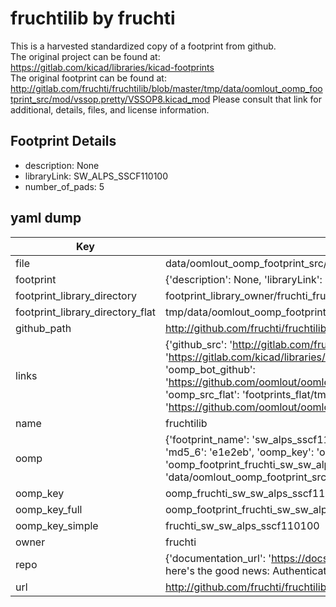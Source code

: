 # fruchtilib by fruchti  
This is a harvested standardized copy of a footprint from github.  
The original project can be found at:  
https://gitlab.com/kicad/libraries/kicad-footprints  
The original footprint can be found at:
http://gitlab.com/fruchti/fruchtilib/blob/master/tmp/data/oomlout_oomp_footprint_src/mod/vssop.pretty/VSSOP8.kicad_mod
Please consult that link for additional, details, files, and license information.  
## Footprint Details
* description: None  
* libraryLink: SW_ALPS_SSCF110100  
* number_of_pads: 5  
## yaml dump  
| Key | Value |  
| --- | --- |  
| file | data/oomlout_oomp_footprint_src/fruchtilib/mod/sw.pretty/SW_ALPS_SSCF110100.kicad_mod |  
| footprint | {'description': None, 'libraryLink': 'SW_ALPS_SSCF110100', 'number_of_pads': 5} |  
| footprint_library_directory | footprint_library_owner/fruchti_fruchtilib |  
| footprint_library_directory_flat | tmp/data/oomlout_oomp_footprint_src/footprints_flat/fruchti_sw_sw_alps_sscf110100/working |  
| github_path | http://github.com/fruchti/fruchtilib/blob/master/tmp/data/oomlout_oomp_footprint_src/mod/sw.pretty/SW_ALPS_SSCF110100.kicad_mod |  
| links | {'github_src': 'http://gitlab.com/fruchti/fruchtilib/blob/master/tmp/data/oomlout_oomp_footprint_src/mod/vssop.pretty/VSSOP8.kicad_mod', 'github_src_repo': 'https://gitlab.com/kicad/libraries/kicad-footprints', 'oomp_bot': 'tmp/data/oomlout_oomp_footprint_src/footprints/fruchti_sw_sw_alps_sscf110100/working', 'oomp_bot_github': 'https://github.com/oomlout/oomlout_oomp_footprint_bot/tree/main/tmp/data/oomlout_oomp_footprint_src/footprints/fruchti_sw_sw_alps_sscf110100/working', 'oomp_src_flat': 'footprints_flat/tmp/data/oomlout_oomp_footprint_src/footprints_flat/fruchti_sw_sw_alps_sscf110100/working', 'oomp_src_flat_github': 'https://github.com/oomlout/oomlout_oomp_footprint_src/tree/main/tmp/data/oomlout_oomp_footprint_src/footprints_flat/fruchti_sw_sw_alps_sscf110100/working'} |  
| name | fruchtilib |  
| oomp | {'footprint_name': 'sw_alps_sscf110100', 'library_name': 'sw', 'md5': 'e1e2eb14e1610246beb8a3a903647f26', 'md5_10': 'e1e2eb14e1', 'md5_5': 'e1e2e', 'md5_6': 'e1e2eb', 'oomp_key': 'oomp_fruchti_sw_sw_alps_sscf110100', 'oomp_key_extra': 'oomp_footprint_fruchti_sw_sw_alps_sscf110100', 'oomp_key_full': 'oomp_footprint_fruchti_sw_sw_alps_sscf110100_e1e2eb', 'oomp_key_simple': 'fruchti_sw_sw_alps_sscf110100', 'original_filename': 'data/oomlout_oomp_footprint_src/fruchtilib/mod/sw.pretty/SW_ALPS_SSCF110100.kicad_mod', 'owner_name': 'fruchti'} |  
| oomp_key | oomp_fruchti_sw_sw_alps_sscf110100 |  
| oomp_key_full | oomp_footprint_fruchti_sw_sw_alps_sscf110100 |  
| oomp_key_simple | fruchti_sw_sw_alps_sscf110100 |  
| owner | fruchti |  
| repo | {'documentation_url': 'https://docs.github.com/rest/overview/resources-in-the-rest-api#rate-limiting', 'message': "API rate limit exceeded for 84.66.142.224. (But here's the good news: Authenticated requests get a higher rate limit. Check out the documentation for more details.)"} |  
| url | http://github.com/fruchti/fruchtilib |  

